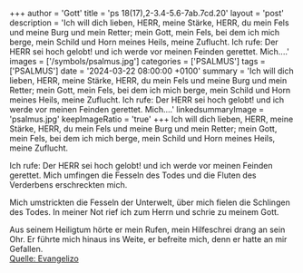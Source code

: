 +++
author = 'Gott'
title = 'ps 18(17),2-3.4-5.6-7ab.7cd.20'
layout = 'post'
description = 'Ich will dich lieben, HERR, meine Stärke, HERR, du mein Fels und meine Burg und mein Retter;  mein Gott, mein Fels, bei dem ich mich berge,  mein Schild und Horn meines Heils, meine Zuflucht.  Ich rufe: Der HERR sei hoch gelobt!  und ich werde vor meinen Feinden gerettet. Mich....'
images = ['/symbols/psalmus.jpg']
categories = ['PSALMUS']
tags = ['PSALMUS']
date = '2024-03-22 08:00:00 +0100'
summary = 'Ich will dich lieben, HERR, meine Stärke, HERR, du mein Fels und meine Burg und mein Retter;  mein Gott, mein Fels, bei dem ich mich berge,  mein Schild und Horn meines Heils, meine Zuflucht.  Ich rufe: Der HERR sei hoch gelobt!  und ich werde vor meinen Feinden gerettet. Mich....'
linkedsummaryImage = 'psalmus.jpg'
keepImageRatio = 'true'
+++
Ich will dich lieben, HERR, meine Stärke,
HERR, du mein Fels und meine Burg und mein Retter; 
mein Gott, mein Fels, bei dem ich mich berge, 
mein Schild und Horn meines Heils, meine Zuflucht.

Ich rufe: Der HERR sei hoch gelobt! 
und ich werde vor meinen Feinden gerettet.
Mich umfingen die Fesseln des Todes 
und die Fluten des Verderbens erschreckten mich.<!--more-->

Mich umstrickten die Fesseln der Unterwelt, 
über mich fielen die Schlingen des Todes.
In meiner Not rief ich zum Herrn
und schrie zu meinem Gott.

Aus seinem Heiligtum hörte er mein Rufen,
mein Hilfeschrei drang an sein Ohr.
Er führte mich hinaus ins Weite, 
er befreite mich, denn er hatte an mir Gefallen.<br> [Quelle: Evangelizo](https://evangeliumtagfuertag.org/DE/gospel)